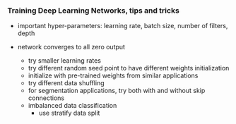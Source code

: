### Training Deep Learning Networks, tips and tricks



* important hyper-parameters: learning rate, batch size, number of filters, depth
* network converges to all zero output
  - try smaller learning rates
  - try different random seed point to have different weights initialization
  - initialize with pre-trained weights from similar applications
  - try different data shuffling
  - for segmentation applications, try both with and without skip connections
    
  * imbalanced data classification
    - use stratify data split
    
  
  
  
